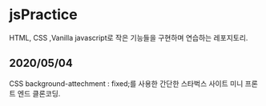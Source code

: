 # jsPractice

HTML, CSS ,Vanilla javascript로 작은 기능들을 구현하며 연습하는 레포지토리.
 
 ## 2020/05/04
 CSS background-attechment : fixed;를 사용한 간단한 스타벅스 사이트 미니 프론트 엔드 클론코딩.
